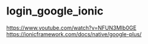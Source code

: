 # login_google_ionic

https://www.youtube.com/watch?v=NFUN3MIb0GE
https://ionicframework.com/docs/native/google-plus/
